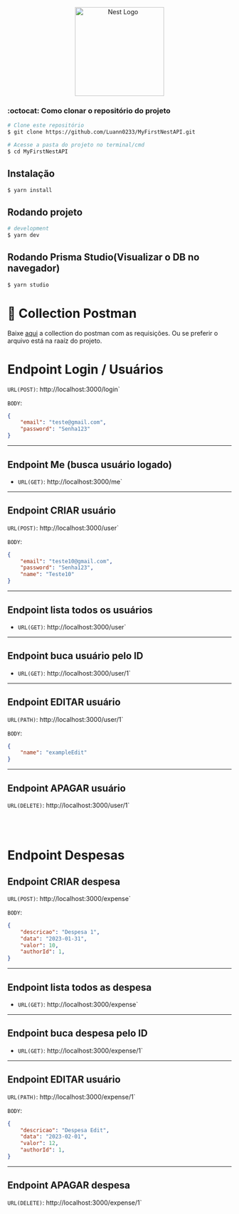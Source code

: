 <p align="center">
  <a href="http://nestjs.com/" target="blank"><img src="https://nestjs.com/img/logo-small.svg" width="200" alt="Nest Logo" /></a>
</p>

[circleci-image]: https://img.shields.io/circleci/build/github/nestjs/nest/master?token=abc123def456
[circleci-url]: https://circleci.com/gh/nestjs/nest

### :octocat: Como clonar o repositório do projeto

```bash
# Clone este repositório
$ git clone https://github.com/Luann0233/MyFirstNestAPI.git

# Acesse a pasta do projeto no terminal/cmd
$ cd MyFirstNestAPI

```

## Instalação

```bash
$ yarn install
```

## Rodando projeto

```bash
# development
$ yarn dev
```

## Rodando Prisma Studio(Visualizar o DB no navegador)

```bash
$ yarn studio
```

# 🔖 Collection Postman

Baixe [aqui](https://drive.google.com/file/d/1eqmk4VhwOqYBzRf8ZESOisP4qBngHzNv/view?usp=share_link) a collection do postman com as requisições. Ou se preferir o arquivo está na raaíz do projeto.

# Endpoint Login / Usuários
`URL(POST)`: http://localhost:3000/login`

`BODY`:
```JSON
{
    "email": "teste@gmail.com",
    "password": "Senha123"
}
```
---
## Endpoint Me (busca usuário logado)
- `URL(GET)`: http://localhost:3000/me`

---
## Endpoint CRIAR usuário
`URL(POST)`: http://localhost:3000/user`

`BODY`:
```JSON
{
    "email": "teste10@gmail.com",
    "password": "Senha123",
    "name": "Teste10"
}
```
---
## Endpoint lista todos os usuários
- `URL(GET)`: http://localhost:3000/user`
---
## Endpoint buca usuário pelo ID
- `URL(GET)`: http://localhost:3000/user/1`
---
## Endpoint EDITAR usuário
`URL(PATH)`: http://localhost:3000/user/1`


`BODY`:
```JSON
{
    "name": "exampleEdit"
}
```
---
## Endpoint APAGAR usuário
`URL(DELETE)`: http://localhost:3000/user/1`

<br>
<br>

# Endpoint Despesas
## Endpoint CRIAR despesa
`URL(POST)`: http://localhost:3000/expense`

`BODY`:
```JSON
{
    "descricao": "Despesa 1",
    "data": "2023-01-31",
    "valor": 10,
    "authorId": 1,
}
```
---
## Endpoint lista todos as despesa
- `URL(GET)`: http://localhost:3000/expense`
---
## Endpoint buca despesa pelo ID
- `URL(GET)`: http://localhost:3000/expense/1`
---
## Endpoint EDITAR usuário
`URL(PATH)`: http://localhost:3000/expense/1`

`BODY`:
```JSON
{
    "descricao": "Despesa Edit",
    "data": "2023-02-01",
    "valor": 12,
    "authorId": 1,
}
```
---
## Endpoint APAGAR despesa
`URL(DELETE)`: http://localhost:3000/expense/1`

